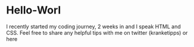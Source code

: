 # Hello-Worl
I recently started my coding journey, 2 weeks in and I speak HTML and CSS. Feel free to share any helpful tips with me on twitter (kranketipps) or here
